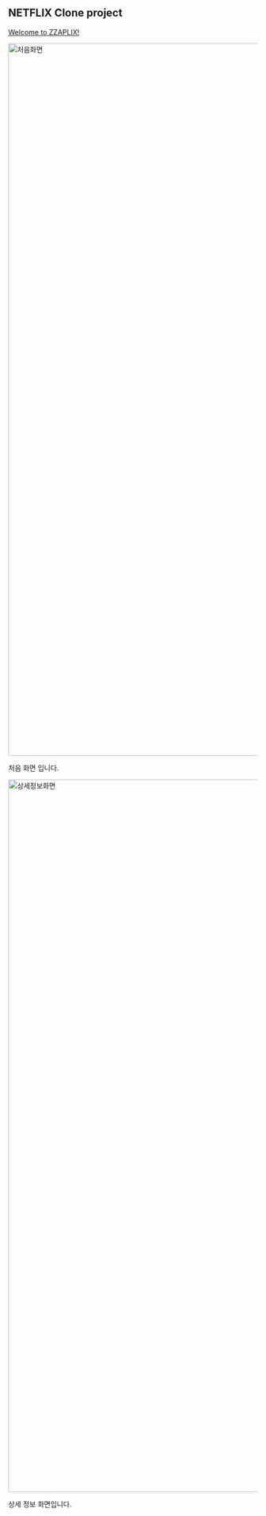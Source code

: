 ## NETFLIX Clone project

<a href="https://main--zzaplix.netlify.app/">Welcome to ZZAPLIX!</a>

<img width="1440" alt="처음화면" src="https://github.com/goodbyebada/zzaplix/assets/90432681/5ecac08a-6a5f-4b16-91e3-329021cc4ae8">
<p>처음 화면 입니다.</p>

<img width="1440" alt="상세정보화면" src="https://github.com/goodbyebada/zzaplix/assets/90432681/56c9ee58-0700-4618-abd0-79757fb7ab71">
<p>상세 정보 화면입니다.</p>
